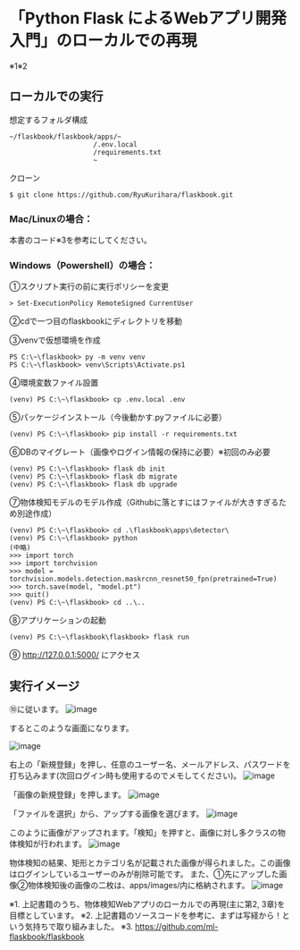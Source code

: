 # 「Python Flask によるWebアプリ開発入門」のローカルでの再現
※1※2

## ローカルでの実行
想定するフォルダ構成
```
~/flaskbook/flaskbook/apps/~
                     /.env.local
                     /requirements.txt
                     ~
```

クローン
```
$ git clone https://github.com/RyuKurihara/flaskbook.git
```

### Mac/Linuxの場合：
本書のコード※3を参考にしてください。

### Windows（Powershell）の場合：
①スクリプト実行の前に実行ポリシーを変更
```
> Set-ExecutionPolicy RemoteSigned CurrentUser
```

②cdで一つ目のflaskbookにディレクトリを移動

③venvで仮想環境を作成
```
PS C:\~\flaskbook> py -m venv venv
PS C:\~\flaskbook> venv\Scripts\Activate.ps1
```

④環境変数ファイル設置
```
(venv) PS C:\~\flaskbook> cp .env.local .env
```

⑤パッケージインストール（今後動かす.pyファイルに必要）
```
(venv) PS C:\~\flaskbook> pip install -r requirements.txt
```

⑥DBのマイグレート（画像やログイン情報の保持に必要）※初回のみ必要
```
(venv) PS C:\~\flaskbook> flask db init
(venv) PS C:\~\flaskbook> flask db migrate
(venv) PS C:\~\flaskbook> flask db upgrade
```


⑦物体検知モデルのモデル作成（Githubに落とすにはファイルが大きすぎるため別途作成）
```
(venv) PS C:\~\flaskbook> cd .\flaskbook\apps\detector\
(venv) PS C:\~\flaskbook> python
(中略)
>>> import torch
>>> import torchvision
>>> model = torchvision.models.detection.maskrcnn_resnet50_fpn(pretrained=True)
>>> torch.save(model, "model.pt")
>>> quit()
(venv) PS C:\~\flaskbook> cd ..\..
```

⑧アプリケーションの起動
```
(venv) PS C:\~\flaskbook\flaskbook> flask run
```

⑨ http://127.0.0.1:5000/ にアクセス

## 実行イメージ

⑩に従います。
![image](https://user-images.githubusercontent.com/60368967/179615953-bcfd2d86-68e8-470e-8e1b-2c839103d35a.png)


するとこのような画面になります。

![image](https://user-images.githubusercontent.com/60368967/179616379-d8e44a03-52e7-43e3-be14-11a0e034e1b8.png)

右上の「新規登録」を押し、任意のユーザー名、メールアドレス、パスワードを打ち込みます(次回ログイン時も使用するのでメモしてください)。
![image](https://user-images.githubusercontent.com/60368967/179616775-20e7b5d6-9026-4af1-ab06-e812a7129b6a.png)

「画像の新規登録」を押します。
![image](https://user-images.githubusercontent.com/60368967/179617242-abea06bb-18b7-4eae-a323-14022b3cd322.png)

「ファイルを選択」から、アップする画像を選びます。
![image](https://user-images.githubusercontent.com/60368967/179618341-fb4e639b-0503-49e6-a918-c3fdc7b7dd91.png)

このように画像がアップされます。「検知」を押すと、画像に対し多クラスの物体検知が行われます。
![image](https://user-images.githubusercontent.com/60368967/179618933-254c0330-8f61-4134-b632-bf0ce5aec12a.png)

物体検知の結果、矩形とカテゴリ名が記載された画像が得られました。この画像はログインしているユーザーのみが削除可能です。
また、①先にアップした画像②物体検知後の画像の二枚は、apps/images/内に格納されます。
![image](https://user-images.githubusercontent.com/60368967/179619259-528a56cb-11af-4138-b1dd-66fe9adceb51.png)

※1. 上記書籍のうち、物体検知Webアプリのローカルでの再現(主に第2, 3章)を目標としています。
※2. 上記書籍のソースコードを参考に、まずは写経から！という気持ちで取り組みました。
※3. https://github.com/ml-flaskbook/flaskbook
